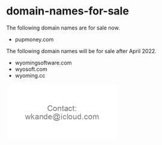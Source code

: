 # domain-names-for-sale

The following domain names are for sale now.

- pupmoney.com

The following domain names will be for sale after April 2022.

- wyomingsoftware.com
- wyosoft.com
- wyoming.cc

![cont](./img.png)

